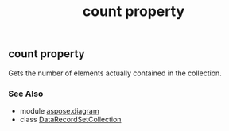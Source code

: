 ﻿---
title: count property
second_title: Aspose.Diagram for Python via .NET API References
description: 
type: docs
weight: 80
url: /python-net/aspose.diagram/datarecordsetcollection/count/
is_root: false
---

## count property


Gets the number of elements actually contained in the collection.

### See Also
* module [aspose.diagram](../../)
* class [DataRecordSetCollection](/diagram/python-net/aspose.diagram/datarecordsetcollection)
